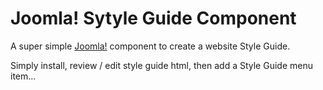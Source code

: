# Joomla! Sytyle Guide Component

A super simple [Joomla!](http://www.joomla.org/) component to create a website Style Guide.

Simply install, review / edit style guide html, then add a Style Guide menu item...
